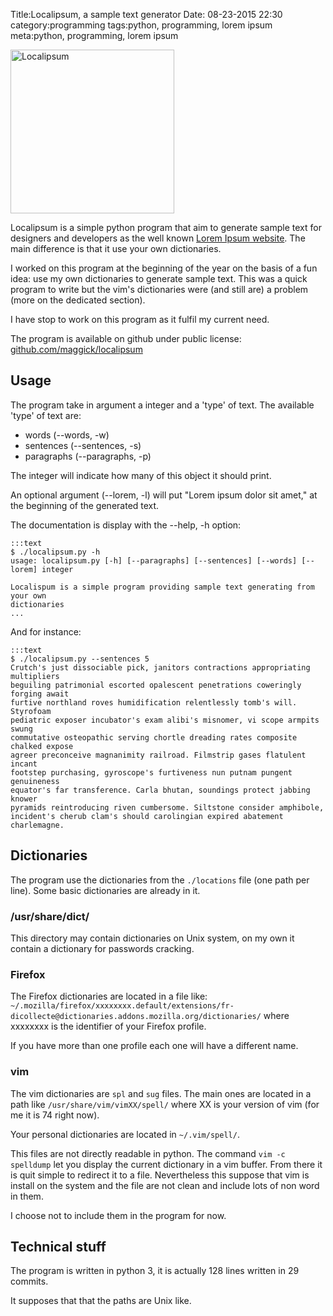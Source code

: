 Title:Localipsum, a sample text generator
Date: 08-23-2015 22:30
category:programming
tags:python, programming, lorem ipsum
meta:python, programming, lorem ipsum

<img class="align-left"
src="/media/2015.08/localipsum.png" alt="Localipsum" width="262">

Localipsum is a simple python program that aim to generate sample text for
designers and developers as the well known
[Lorem Ipsum website](http://lipsum.co.uk/). The main difference is that it use
your own dictionaries.
<!-- PELICAN_END_SUMMARY -->

I worked on this program at the beginning of the year on the basis of a fun idea:
use my own dictionaries to generate sample text.
This was a quick program to write but the vim's dictionaries were (and still
are) a problem (more on the dedicated section).

I have stop to work on this program as it fulfil my current need.

The program is available on github under public license:
[github.com/maggick/localipsum](http://github.com/maggick/localipsum)

## Usage

The program take in argument a integer and a 'type' of text. The available
'type' of text are:

  * words (--words, -w)
  * sentences (--sentences, -s)
  * paragraphs (--paragraphs, -p)

The integer will indicate how many of this object it should print.

An optional argument (--lorem, -l) will put "Lorem ipsum dolor sit amet," at the
beginning of the generated text.

The documentation is display with the --help, -h option:

    :::text
    $ ./localipsum.py -h
    usage: localipsum.py [-h] [--paragraphs] [--sentences] [--words] [--lorem] integer

    Localispum is a simple program providing sample text generating from your own
    dictionaries
    ...

And for instance:

    :::text
    $ ./localipsum.py --sentences 5
    Crutch's just dissociable pick, janitors contractions appropriating multipliers
    beguiling patrimonial escorted opalescent penetrations coweringly forging await
    furtive northland roves humidification relentlessly tomb's will. Styrofoam
    pediatric exposer incubator's exam alibi's misnomer, vi scope armpits swung
    commutative osteopathic serving chortle dreading rates composite chalked expose
    agreer preconceive magnanimity railroad. Filmstrip gases flatulent incant
    footstep purchasing, gyroscope's furtiveness nun putnam pungent genuineness
    equator's far transference. Carla bhutan, soundings protect jabbing knower
    pyramids reintroducing riven cumbersome. Siltstone consider amphibole,
    incident's cherub clam's should carolingian expired abatement charlemagne.

## Dictionaries

The program use the dictionaries from the `./locations` file (one path per
line). Some basic dictionaries are already in it.

### /usr/share/dict/

This directory may contain dictionaries on Unix system, on my own it contain a
dictionary for passwords cracking.

### Firefox

The Firefox dictionaries are located in a file like:
`~/.mozilla/firefox/xxxxxxxx.default/extensions/fr-dicollecte@dictionaries.addons.mozilla.org/dictionaries/`
where xxxxxxxx is the identifier of your Firefox profile.

If you have more than one profile each one will have a different name.

### vim

The vim dictionaries are `spl` and `sug` files. The main ones are located in a
path like `/usr/share/vim/vimXX/spell/` where XX is your version of vim (for me
it is 74 right now).

Your personal dictionaries are located in `~/.vim/spell/`.

This files are not directly readable in python. The command `vim -c spelldump`
let you display the current dictionary in a vim buffer. From there it is quit
simple to redirect it to a file. Nevertheless this suppose that vim is install
on the system and the file are not clean and include lots of non word in them.

I choose not to include them in the program for now.

## Technical stuff

The program is written in python 3, it is actually 128 lines written in 29
commits.

It supposes that that the paths are Unix like.
